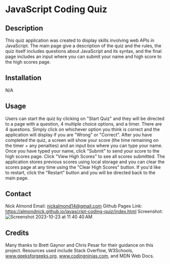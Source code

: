 # JavaScript Coding Quiz

## Description 

This quiz application was created to display skills involving web APIs in JavaScript. The main page give a description of the quiz and the rules, the quiz itself includes questions about JavaScript and its syntax, and the final page includes an input where you can submit your name and high score to the high scores page.

## Installation 

N/A

## Usage

Users can start the quiz by clicking on "Start Quiz" and they will be directed to a page with a question, 4 multiple choice options, and a timer. There are 4 questions. Simply click on whichever option you think is correct and the application will display if you are "Wrong" or "Correct". After you have completed the quiz, a screen will show your score (the time remaining on the timer + any penalties) and an input box where you can type your name. Once you have typed your name, click "Submit" to send your score to the high scores page. Click "View High Scores" to see all scores submitted. The application stores previous scores using local storage and you can clear the scores page at any time using the "Clear High Scores" button. If you'd like to restart, click the "Restart" button and you will be directed back to the main page.

## Contact 

Nick Almond
Email: nickalmond14@gmail.com
Github Pages Link: https://almondnick.github.io/javascript-coding-quiz/index.html
Screenshot:
![Screenshot 2023-10-23 at 11 40 40 AM](https://github.com/almondnick/javascript-coding-quiz/assets/143033339/ef6c2528-0689-485e-a336-37499b6c96f9)

## Credits

Many thanks to Brett Gaynor and Chris Pesar for their guidance on this project. Resources used include Stack Overflow, W3Schools, www.geeksforgeeks.org, www.codingninjas.com, and MDN Web Docs.
